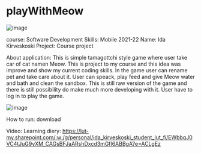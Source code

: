 # playWithMeow

![image](https://user-images.githubusercontent.com/78799868/173347950-b107c578-6053-43ae-914f-f1872dd00395.png)

course: Software Development Skills: Mobile 2021-22
Name: Ida Kirveskoski
Project: Course project

About application: This is simple tamagottchi style game where user take car of cat namen Meow. This is project to my course and this idea was improve and show my current coding skills. In the game user can rename pet and take care about it. User can speack, play feed and give Meow water and bath and clean the sandbox. This is still raw version of the game and there is still possibility do make much more developing with it. User have to log in to play the game.

![image](https://user-images.githubusercontent.com/78799868/173347834-22278ffe-e53d-4123-9316-2b1e0c1c9d13.png)


How to run: download 



Video: 
Learning diery: https://lut-my.sharepoint.com/:w:/g/personal/ida_kirveskoski_student_lut_fi/EWbbqJ0VC4tJuG9yXM_CAGsBFJaARshDxcd3mGfl6ABBgA?e=ACLgEz
